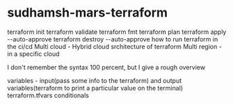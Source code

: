 # sudhamsh-mars-terraform

terraform init
terraform validate
terraform fmt
terraform plan
terraform apply --auto-approve
terraform destroy --auto-approve
how to run terraform in the ci/cd
Multi cloud - Hybrid cloud srchitecture of terraform
Multi region - in a specific cloud

I don't remember the syntax 100 percent, but I give a rough overview

variables - input(pass some info to the terraform) and output variables(terraform to print a particular value on the terminal)
terraform.tfvars
conditionals